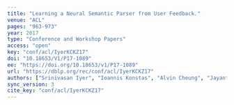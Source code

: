 ```yaml
---
title: "Learning a Neural Semantic Parser from User Feedback."
venue: "ACL"
pages: "963-973"
year: 2017
type: "Conference and Workshop Papers"
access: "open"
key: "conf/acl/IyerKCKZ17"
doi: "10.18653/V1/P17-1089"
ee: "https://doi.org/10.18653/v1/P17-1089"
url: "https://dblp.org/rec/conf/acl/IyerKCKZ17"
authors: ["Srinivasan Iyer", "Ioannis Konstas", "Alvin Cheung", "Jayant Krishnamurthy", "Luke Zettlemoyer"]
sync_version: 3
cite_key: "conf/acl/IyerKCKZ17"
---
```

